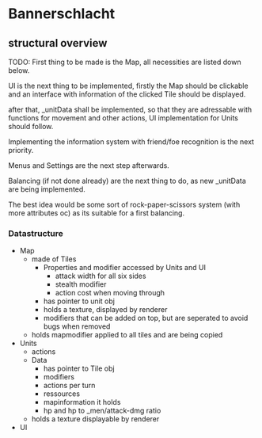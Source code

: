 # Bannerschlacht

## structural overview

TODO:
First thing to be made is the Map, all necessities are listed down below.

UI is the next thing to be implemented, firstly the Map should be clickable and an interface with information of the clicked Tile should be displayed.

after that, _unitData shall be implemented, so that they are adressable with functions for movement and other actions, UI implementation for Units should follow.

Implementing the information system with friend/foe recognition is the next priority.

Menus and Settings are the next step afterwards.
	
Balancing (if not done already) are the next thing to do, as new _unitData are being implemented.

The best idea would be some sort of rock-paper-scissors system (with more attributes oc) as its suitable for a first balancing.

### Datastructure

- Map
  - made of Tiles
    - Properties and modifier accessed by Units and UI
      - attack width for all six sides
      - stealth modifier
      - action cost when moving through
    - has pointer to unit obj
    - holds a texture, displayed by renderer
    - modifiers that can be added on top, but are seperated to avoid bugs when removed
  - holds mapmodifier applied to all tiles and are being copied
- Units
  - actions
  - Data
    - has pointer to Tile obj
    - modifiers
    - actions per turn
    - ressources
    - mapinformation it holds
    - hp and hp to _men/attack-dmg ratio
  - holds a texture displayable by renderer
- UI
